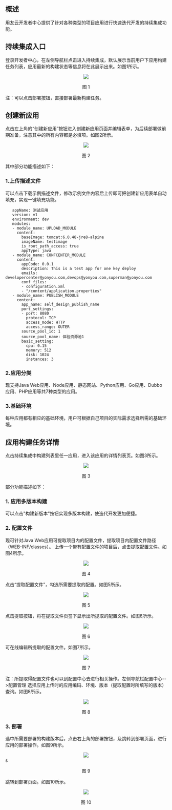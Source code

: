 ## 概述
用友云开发者中心提供了针对各种类型的项目应用进行快速迭代开发的持续集成功能。

## 持续集成入口 ##

登录开发者中心，在左侧导航栏点击进入持续集成，默认展示当前用户下应用构建任务列表，应用最新的构建状态等信息将在此展示出来。如图1所示。  

<div align="center">
<img src="/articles/cloud/3-/images/create_1.png">
</div>
<p align="center"> 图 1</p>

注：可以点击部署按钮，直接部署最新构建任务。

## 创建新应用 ##

点击左上角的“创建新应用”按钮进入创建新应用页面并编辑表单，为后续部署做前期准备，注意其中的所有内容都是必填项。如图2所示。

<div align="center">
<img src="/articles/cloud/3-/images/create_2.png">
</div>
<p align="center"> 图 2</p>

其中部分功能描述如下：

### 1.上传描述文件 ###

可以点击下载示例描述文件，修改示例文件内容后上传即可把创建新应用表单自动填充，实现一键填充功能。

 ```
	appName: 测试应用
	version: v1
	environment: dev
	modules:
	- module_name: UPLOAD_MODULE
	  content:
	    baseImage: tomcat:6.0.48-jre8-alpine
	    imageName: testimage
	    is_root_path_access: true
	    appType: java
	- module_name: CONFCENTER_MODULE
	  content:
	    appCode: 0.0.1
	    description: This is a test app for one key deploy
	    emails: developercenter@yonyou.com,devops@yonyou.com,superman@yonyou.com
	    conf_files:
	    - configuration.xml
	    - "/content/application.properties"
	- module_name: PUBLISH_MODULE
	  content:
	    app_name: self_design_publish_name
	    port_settings:
	    - port: 8080
	      protocol: TCP
	      access_mode: HTTP
	      access_range: OUTER
	    source_pool_id: 1
	    source_pool_name: 体验资源池1
	    basic_setting:
	      cpu: 0.15
	      memory: 512
	      disk: 1024
	      instances: 3
```
### 2.应用分类 ###

现支持Java Web应用、Node应用、静态网站、Python应用、Go应用、Dubbo应用、PHP应用等共7种类型的应用。

### 3.基础环境 ###

每种应用都有相应的基础环境，用户可根据自己项目的实际需求选择所需的基础环境。

## 应用构建任务详情 ##

点击持续集成中构建列表里任一应用，进入该应用的详情列表页。如图3所示。

<div align="center">
<img src="/articles/cloud/3-/images/create_3.png">
</div>
<p align="center"> 图 3</p>

部分功能描述如下：

### 1. 应用多版本构建 ###

可以点击"构建新版本"按钮实现多版本构建，使迭代开发更加便捷。

### 2. 配置文件 ###

现可针对Java Web应用可提取项目内的配置文件，提取项目内配置文件路径（WEB-INF/classes）。
上传一个带有配置文件的项目后，点击提取配置文件。如图4所示。

<div align="center">
<img src="/articles/cloud/3-/images/create_4.png">
</div>
<p align="center"> 图 4</p>

点击“提取配置文件”，勾选所需要提取的配置。如图5所示。

<div align="center">
<img src="/articles/cloud/3-/images/create_5.png">
</div>
<p align="center"> 图 5</p>

点击提取按钮，将在提取文件页签下显示出所提取的配置文件。如图6所示。

<div align="center">
<img src="/articles/cloud/3-/images/create_6.png">
</div>
<p align="center"> 图 6</p>

可在线编辑所提取的配置文件。如图7所示。

<div align="center">
<img src="/articles/cloud/3-/images/create_7.png">
</div>
<p align="center"> 图 7</p>

注：所提取得配置文件也可以到配置中心去进行相关操作。左侧导航栏配置中心-->配置管理
选择应用上传时的应用编码、环境、版本（提取配置时所填写的版本）查询。如图8所示。

<div align="center">
<img src="/articles/cloud/3-/images/create_8.png">
</div>
<p align="center"> 图 8</p>

### 3. 部署 ###

选中所需要部署的构建版本后，点击右上角的部署按钮，及跳转到部署页面，进行应用的部署操作。如图9所示。

<div align="center">
<img src="/articles/cloud/3-/images/create_9.png">
</div>s
<p align="center"> 图 9</p>

跳转到部署页面。如图10所示。

<div align="center">
<img src="/articles/cloud/3-/images/create_10.png">
</div>
<p align="center"> 图 10</p>